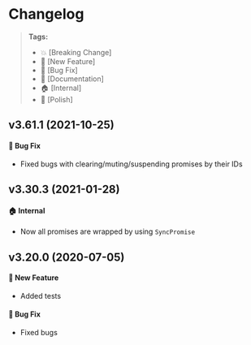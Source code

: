 Changelog
=========

> **Tags:**
> - :boom:       [Breaking Change]
> - :rocket:     [New Feature]
> - :bug:        [Bug Fix]
> - :memo:       [Documentation]
> - :house:      [Internal]
> - :nail_care:  [Polish]

## v3.61.1 (2021-10-25)

#### :bug: Bug Fix

* Fixed bugs with clearing/muting/suspending promises by their IDs

## v3.30.3 (2021-01-28)

#### :house: Internal

* Now all promises are wrapped by using `SyncPromise`

## v3.20.0 (2020-07-05)

#### :rocket: New Feature

* Added tests

#### :bug: Bug Fix

* Fixed bugs
